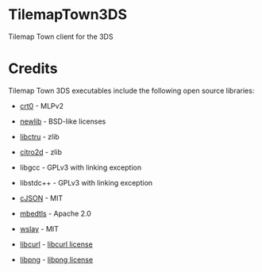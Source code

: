 # TilemapTown3DS
 Tilemap Town client for the 3DS

# Credits

Tilemap Town 3DS executables include the following open source libraries:

* [crt0](https://github.com/devkitPro/devkitarm-crtls/blob/master/3dsx_crt0.s) - MLPv2
* [newlib](https://sourceware.org/newlib/) - BSD-like licenses
* [libctru](https://github.com/devkitPro/libctru) - zlib
* [citro2d](https://github.com/devkitPro/citro2d) - zlib
* libgcc - GPLv3 with linking exception
* libstdc++ - GPLv3 with linking exception

* [cJSON](https://github.com/DaveGamble/cJSON) - MIT
* [mbedtls](https://github.com/Mbed-TLS/mbedtls) - Apache 2.0
* [wslay](https://github.com/tatsuhiro-t/wslay) - MIT
* [libcurl](https://curl.se/libcurl/) - [libcurl license](https://curl.se/docs/copyright.html)
* [libpng](http://www.libpng.org/pub/png/libpng.html) - [libpng license](http://www.libpng.org/pub/png/src/libpng-LICENSE.txt)
